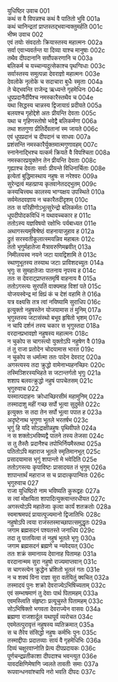 युधिष्ठिर उवाच	001  
कथं स वै विपन्नश्च कथं वै पातितो भुवि	001a  
कथं चानिन्द्रतां प्राप्तस्तद्भवान्वक्तुमर्हति	001c  
भीष्म उवाच	002  
एवं तयोः संवदतोः क्रियास्तस्य महात्मनः	002a  
सर्वा एवाभ्यवर्तन्त या दिव्या याश्च मानुषाः	002c  
तथैव दीपदानानि सर्वोपकरणानि च	003a  
बलिकर्म च यच्चान्यदुत्सेकाश्च पृथग्विधाः	003c  
सर्वास्तस्य समुत्पन्ना देवराज्ञो महात्मनः	003e  
देवलोके नृलोके च सदाचारा बुधैः स्मृताः	004a  
ते चेद्भवन्ति राजेन्द्र ऋध्यन्ते गृहमेधिनः	004c  
धूपप्रदानैर्दीपैश्च नमस्कारैस्तथैव च	004e  
यथा सिद्धस्य चान्नस्य द्विजायाग्रं प्रदीयते	005a  
बलयश्च गृहोद्देशे अतः प्रीयन्ति देवताः	005c  
यथा च गृहिणस्तोषो भवेद्वै बलिकर्मणा	006a  
तथा शतगुणा प्रीतिर्देवतानां स्म जायते	006c  
एवं धूपप्रदानं च दीपदानं च साधवः	007a  
प्रशंसन्ति नमस्कारैर्युक्तमात्मगुणावहम्	007c  
स्नानेनाद्भिश्च यत्कर्म क्रियते वै विपश्चिता	008a  
नमस्कारप्रयुक्तेन तेन प्रीयन्ति देवताः	008c  
गृह्याश्च देवताः सर्वाः प्रीयन्ते विधिनार्चिताः	008e  
इत्येतां बुद्धिमास्थाय नहुषः स नरेश्वरः	009a  
सुरेन्द्रत्वं महत्प्राप्य कृतवानेतदद्भुतम्	009c  
कस्यचित्त्वथ कालस्य भाग्यक्षय उपस्थिते	010a  
सर्वमेतदवज्ञाय न चकारैतदीदृशम्	010c  
ततः स परिहीणोऽभूत्सुरेन्द्रो बलिकर्मतः	011a  
धूपदीपोदकविधिं न यथावच्चकार ह	011c  
ततोऽस्य यज्ञविषयो रक्षोभिः पर्यबाध्यत	011e  
अथागस्त्यमृषिश्रेष्ठं वाहनायाजुहाव ह	012a  
द्रुतं सरस्वतीकूलात्स्मयन्निव महाबलः	012c  
ततो भृगुर्महातेजा मैत्रावरुणिमब्रवीत्	013a  
निमीलयस्व नयने जटा यावद्विशामि ते	013c  
स्थाणुभूतस्य तस्याथ जटाः प्राविशदच्युतः	014a  
भृगुः स सुमहातेजाः पातनाय नृपस्य ह	014c  
ततः स देवराट्प्राप्तस्तमृषिं वाहनाय वै	015a  
ततोऽगस्त्यः सुरपतिं वाक्यमाह विशां पते	015c  
योजयस्वेन्द्र मां क्षिप्रं कं च देशं वहामि ते	016a  
यत्र वक्ष्यसि तत्र त्वां नयिष्यामि सुराधिप	016c  
इत्युक्तो नहुषस्तेन योजयामास तं मुनिम्	017a  
भृगुस्तस्य जटासंस्थो बभूव हृषितो भृशम्	017c  
न चापि दर्शनं तस्य चकार स भृगुस्तदा	018a  
वरदानप्रभावज्ञो नहुषस्य महात्मनः	018c  
न चुकोप स चागस्त्यो युक्तोऽपि नहुषेण वै	019a  
तं तु राजा प्रतोदेन चोदयामास भारत	019c  
न चुकोप स धर्मात्मा ततः पादेन देवराट्	020a  
अगस्त्यस्य तदा क्रुद्धो वामेनाभ्यहनच्छिरः	020c  
तस्मिञ्शिरस्यभिहते स जटान्तर्गतो भृगुः	021a  
शशाप बलवत्क्रुद्धो नहुषं पापचेतसम्	021c  
भृगुरुवाच	022  
यस्मात्पदाहनः क्रोधाच्छिरसीमं महामुनिम्	022a  
तस्मादाशु महीं गच्छ सर्पो भूत्वा सुदुर्मते	022c  
इत्युक्तः स तदा तेन सर्पो भूत्वा पपात ह	023a  
अदृष्टेनाथ भृगुणा भूतले भरतर्षभ	023c  
भृगुं हि यदि सोऽद्राक्षीन्नहुषः पृथिवीपते	024a  
न स शक्तोऽभविष्यद्वै पातने तस्य तेजसा	024c  
स तु तैस्तैः प्रदानैश्च तपोभिर्नियमैस्तथा	025a  
पतितोऽपि महाराज भूतले स्मृतिमानभूत्	025c  
प्रसादयामास भृगुं शापान्तो मे भवेदिति	025e  
ततोऽगस्त्यः कृपाविष्टः प्रासादयत तं भृगुम्	026a  
शापान्तार्थं महाराज स च प्रादात्कृपान्वितः	026c  
भृगुरुवाच	027  
राजा युधिष्ठिरो नाम भविष्यति कुरूद्वहः	027a  
स त्वां मोक्षयिता शापादित्युक्त्वान्तरधीयत	027c  
अगस्त्योऽपि महातेजाः कृत्वा कार्यं शतक्रतोः	028a  
स्वमाश्रमपदं प्रायात्पूज्यमानो द्विजातिभिः	028c  
नहुषोऽपि त्वया राजंस्तस्माच्छापात्समुद्धृतः	029a  
जगाम ब्रह्मसदनं पश्यतस्ते जनाधिप	029c  
तदा तु पातयित्वा तं नहुषं भूतले भृगुः	030a  
जगाम ब्रह्मसदनं ब्रह्मणे च न्यवेदयत्	030c  
ततः शक्रं समानाय्य देवानाह पितामहः	031a  
वरदानान्मम सुरा नहुषो राज्यमाप्तवान्	031c  
स चागस्त्येन क्रुद्धेन भ्रंशितो भूतलं गतः	031e  
न च शक्यं विना राज्ञा सुरा वर्तयितुं क्वचित्	032a  
तस्मादयं पुनः शक्रो देवराज्येऽभिषिच्यताम्	032c  
एवं सम्भाषमाणं तु देवाः पार्थ पितामहम्	033a  
एवमस्त्विति संहृष्टाः प्रत्यूचुस्ते पितामहम्	033c  
सोऽभिषिक्तो भगवता देवराज्येन वासवः	034a  
ब्रह्मणा राजशार्दूल यथापूर्वं व्यरोचत	034c  
एवमेतत्पुरावृत्तं नहुषस्य व्यतिक्रमात्	035a  
स च तैरेव संसिद्धो नहुषः कर्मभिः पुनः	035c  
तस्माद्दीपाः प्रदातव्याः सायं वै गृहमेधिभिः	036a  
दिव्यं चक्षुरवाप्नोति प्रेत्य दीपप्रदायकः	036c  
पूर्णचन्द्रप्रतीकाशा दीपदाश्च भवन्त्युत	036e  
यावदक्षिणिमेषाणि ज्वलते तावतीः समाः	037a  
रूपवान्धनवांश्चापि नरो भवति दीपदः	037c  
